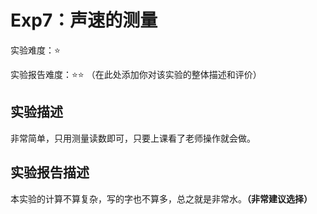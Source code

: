 # Exp7：声速的测量

实验难度：⭐

实验报告难度：⭐⭐
（在此处添加你对该实验的整体描述和评价）

## 实验描述
非常简单，只用测量读数即可，只要上课看了老师操作就会做。

## 实验报告描述
本实验的计算不算复杂，写的字也不算多，总之就是非常水。**（非常建议选择）**
